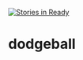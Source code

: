 [![Stories in Ready](https://badge.waffle.io/kamon-harrell/dodgeball.png?label=ready&title=Ready)](http://waffle.io/kamon-harrell/dodgeball)

# dodgeball

